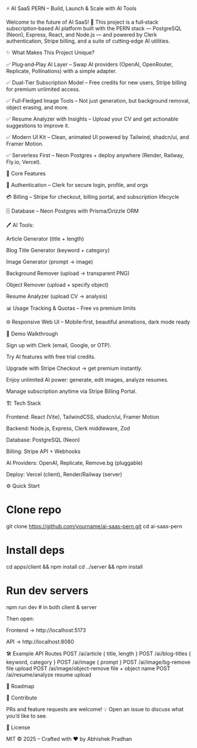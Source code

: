 

⚡ AI SaaS PERN – Build, Launch & Scale with AI Tools

Welcome to the future of AI SaaS! 🚀 This project is a full‑stack subscription‑based AI platform built with the PERN stack — PostgreSQL (Neon), Express, React, and Node.js — and powered by Clerk authentication, Stripe billing, and a suite of cutting‑edge AI utilities.

✨ What Makes This Project Unique?

✅ Plug‑and‑Play AI Layer – Swap AI providers (OpenAI, OpenRouter, Replicate, Pollinations) with a simple adapter.

✅ Dual‑Tier Subscription Model – Free credits for new users, Stripe billing for premium unlimited access.

✅ Full‑Fledged Image Tools – Not just generation, but background removal, object erasing, and more.

✅ Resume Analyzer with Insights – Upload your CV and get actionable suggestions to improve it.

✅ Modern UI Kit – Clean, animated UI powered by Tailwind, shadcn/ui, and Framer Motion.

✅ Serverless First – Neon Postgres + deploy anywhere (Render, Railway, Fly.io, Vercel).

🔑 Core Features

🔐 Authentication – Clerk for secure login, profile, and orgs

💳 Billing – Stripe for checkout, billing portal, and subscription lifecycle

🗄 Database – Neon Postgres with Prisma/Drizzle ORM

🖊 AI Tools:

Article Generator (title + length)

Blog Title Generator (keyword + category)

Image Generator (prompt → image)

Background Remover (upload → transparent PNG)

Object Remover (upload + specify object)

Resume Analyzer (upload CV → analysis)

📊 Usage Tracking & Quotas – Free vs premium limits

🌐 Responsive Web UI – Mobile‑first, beautiful animations, dark mode ready

🧭 Demo Walkthrough

Sign up with Clerk (email, Google, or OTP).

Try AI features with free trial credits.

Upgrade with Stripe Checkout → get premium instantly.

Enjoy unlimited AI power: generate, edit images, analyze resumes.

Manage subscription anytime via Stripe Billing Portal.

🏗 Tech Stack

Frontend: React (Vite), TailwindCSS, shadcn/ui, Framer Motion

Backend: Node.js, Express, Clerk middleware, Zod

Database: PostgreSQL (Neon)

Billing: Stripe API + Webhooks

AI Providers: OpenAI, Replicate, Remove.bg (pluggable)

Deploy: Vercel (client), Render/Railway (server)

⚙️ Quick Start
# Clone repo
git clone https://github.com/yourname/ai-saas-pern.git
cd ai-saas-pern


# Install deps
cd apps/client && npm install
cd ../server && npm install


# Run dev servers
npm run dev # in both client & server

Then open:

Frontend → http://localhost:5173

API → http://localhost:8080

🛠 Example API Routes
POST /ai/article          { title, length }
POST /ai/blog-titles      { keyword, category }
POST /ai/image            { prompt }
POST /ai/image/bg-remove  file upload
POST /ai/image/object-remove file + object name
POST /ai/resume/analyze   resume upload

🚀 Roadmap

🤝 Contribute

PRs and feature requests are welcome! 💡 Open an issue to discuss what you’d like to see.

📜 License

MIT © 2025 – Crafted with ❤️ by Abhishek Pradhan
